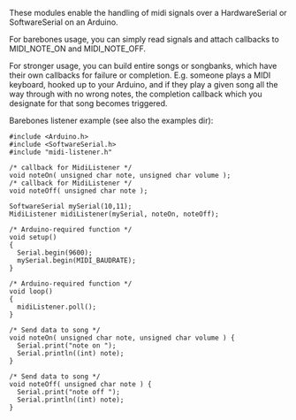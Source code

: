 These modules enable the handling of midi signals over a HardwareSerial or SoftwareSerial on an Arduino.

For barebones usage, you can simply read signals and attach callbacks to MIDI_NOTE_ON and MIDI_NOTE_OFF.

For stronger usage, you can build entire songs or songbanks, which have their own callbacks for failure or completion. E.g. someone plays a MIDI keyboard, hooked up to your Arduino, and if they play a given song all the way through with no wrong notes, the completion callback which you designate for that song becomes triggered.

Barebones listener example (see also the examples dir):

    #include <Arduino.h>
    #include <SoftwareSerial.h>
    #include "midi-listener.h"

    /* callback for MidiListener */
    void noteOn( unsigned char note, unsigned char volume );
    /* callback for MidiListener */
    void noteOff( unsigned char note );

    SoftwareSerial mySerial(10,11);
    MidiListener midiListener(mySerial, noteOn, noteOff);

    /* Arduino-required function */
    void setup()
    {
      Serial.begin(9600);
      mySerial.begin(MIDI_BAUDRATE);
    }

    /* Arduino-required function */
    void loop()
    {
      midiListener.poll();
    }

    /* Send data to song */
    void noteOn( unsigned char note, unsigned char volume ) { 
      Serial.print("note on ");
      Serial.println((int) note);
    }

    /* Send data to song */
    void noteOff( unsigned char note ) {
      Serial.print("note off ");
      Serial.println((int) note);
    }